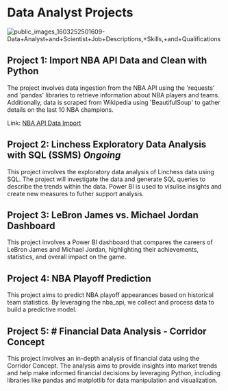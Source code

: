 # Data Analyst Projects
![public_images_1603252501609-Data+Analyst+and+Scientist+Job+Descriptions,+Skills,+and+Qualifications](https://github.com/josephawonusi/Data-Analyst-Projects/assets/147591542/a587e89d-bd3b-4d95-8bed-1bd175820afd)

## Project 1: Import NBA API Data and Clean with Python
The project involves data ingestion from the NBA API using the 'requests' and 'pandas' libraries to retrieve information about NBA players and teams. Additionally, data is scraped from Wikipedia using 'BeautifulSoup' to gather details on the last 10 NBA champions.

Link: [NBA API Data Import](https://github.com/josephawonusi/Data-Analyst-Projects/tree/main/nba_project)

## Project 2: Linchess Exploratory Data Analysis with SQL (SSMS) _Ongoing_
This project involves the exploratory data analysis of Linchess data using SQL. The project will investigate the data and generate SQL queries to describe the trends within the data. Power BI is used to visulise insights and create new measures to futher support analysis.

## Project 3: LeBron James vs. Michael Jordan Dashboard
This project involves a Power BI dashboard that compares the careers of LeBron James and Michael Jordan, highlighting their achievements, statistics, and overall impact on the game.

## Project 4: NBA Playoff Prediction
This project aims to predict NBA playoff appearances based on historical team statistics. By leveraging the nba_api, we collect and process data to build a predictive model.

## Project 5: # Financial Data Analysis - Corridor Concept
This project involves an in-depth analysis of financial data using the Corridor Concept. The analysis aims to provide insights into market trends and help make informed financial decisions by leveraging Python, including libraries like pandas and matplotlib for data manipulation and visualization.
